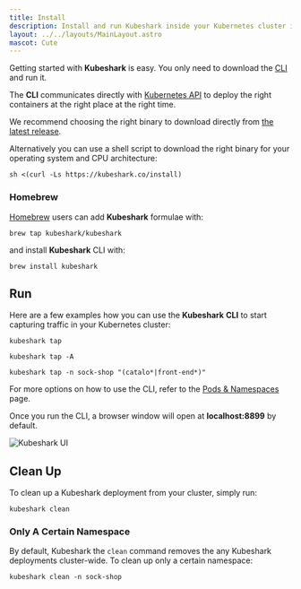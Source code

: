 ```yaml
---
title: Install
description: Install and run Kubeshark inside your Kubernetes cluster in seconds.
layout: ../../layouts/MainLayout.astro
mascot: Cute
---
```


Getting started with **Kubeshark** is easy. You only need to download the [CLI](/en/anatomy_of_kubeshark#cli) and run it. 

The **CLI** communicates directly with [Kubernetes API](https://kubernetes.io/docs/concepts/overview/kubernetes-api/) to deploy the right containers at the right place at the right time.

We recommend choosing the right binary to download directly from [the latest release](https://github.com/kubeshark/kubeshark/releases/latest).

Alternatively you can use a shell script to download the right binary for your operating system and CPU architecture:

```shell
sh <(curl -Ls https://kubeshark.co/install)
```

### Homebrew

[Homebrew](https://brew.sh/) users can add **Kubeshark** formulae with:

```shell
brew tap kubeshark/kubeshark
```

and install **Kubeshark** CLI with:

```shell
brew install kubeshark
```

## Run

Here are a few examples how you can use the **Kubeshark** **CLI** to start capturing traffic in your Kubernetes cluster:

```shell
kubeshark tap
```

```shell
kubeshark tap -A
```

```shell
kubeshark tap -n sock-shop "(catalo*|front-end*)"
```

For more options on how to use the CLI, refer to the [Pods & Namespaces](/en/scope) page.

Once you run the CLI, a browser window will open at **localhost:8899** by default.


![Kubeshark UI](/kubeshark-ui.png)

## Clean Up

To clean up a Kubeshark deployment from your cluster, simply run:

```shell
kubeshark clean
```

### Only A Certain Namespace

By default, Kubeshark the `clean` command removes the any Kubeshark deployments
cluster-wide. To clean up only a certain namespace:

```shell
kubeshark clean -n sock-shop
```

